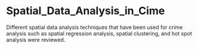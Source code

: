 # Spatial_Data_Analysis_in_Cime
Different spatial data analysis techniques that have been used for crime analysis such as spatial regression analysis, spatial clustering, and hot spot analysis were reviewed.
